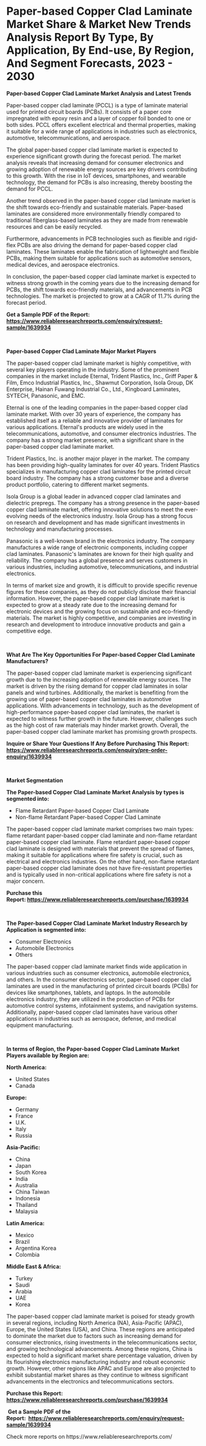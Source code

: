 <p><h1>Paper-based Copper Clad Laminate Market Share & Market New Trends Analysis Report By Type, By Application, By End-use, By Region, And Segment Forecasts, 2023 - 2030</h1></p><p><strong>Paper-based Copper Clad Laminate Market Analysis and Latest Trends</strong></p>
<p><p>Paper-based copper clad laminate (PCCL) is a type of laminate material used for printed circuit boards (PCBs). It consists of a paper core impregnated with epoxy resin and a layer of copper foil bonded to one or both sides. PCCL offers excellent electrical and thermal properties, making it suitable for a wide range of applications in industries such as electronics, automotive, telecommunications, and aerospace.</p><p>The global paper-based copper clad laminate market is expected to experience significant growth during the forecast period. The market analysis reveals that increasing demand for consumer electronics and growing adoption of renewable energy sources are key drivers contributing to this growth. With the rise in IoT devices, smartphones, and wearable technology, the demand for PCBs is also increasing, thereby boosting the demand for PCCL.</p><p>Another trend observed in the paper-based copper clad laminate market is the shift towards eco-friendly and sustainable materials. Paper-based laminates are considered more environmentally friendly compared to traditional fiberglass-based laminates as they are made from renewable resources and can be easily recycled.</p><p>Furthermore, advancements in PCB technologies such as flexible and rigid-flex PCBs are also driving the demand for paper-based copper clad laminates. These laminates enable the fabrication of lightweight and flexible PCBs, making them suitable for applications such as automotive sensors, medical devices, and aerospace electronics.</p><p>In conclusion, the paper-based copper clad laminate market is expected to witness strong growth in the coming years due to the increasing demand for PCBs, the shift towards eco-friendly materials, and advancements in PCB technologies. The market is projected to grow at a CAGR of 11.7% during the forecast period.</p></p>
<p><strong>Get a Sample PDF of the Report:&nbsp; <a href="https://www.reliableresearchreports.com/enquiry/request-sample/1639934">https://www.reliableresearchreports.com/enquiry/request-sample/1639934</a></strong></p>
<p>&nbsp;</p>
<p><strong>Paper-based Copper Clad Laminate Major Market Players</strong></p>
<p><p>The paper-based copper clad laminate market is highly competitive, with several key players operating in the industry. Some of the prominent companies in the market include Eternal, Trident Plastics, Inc., Griff Paper & Film, Emco Industrial Plastics, Inc., Shawmut Corporation, Isola Group, DK Enterprise, Hainan Fuwang Industrial Co., Ltd., Kingboard Laminates, SYTECH, Panasonic, and EMC.</p><p>Eternal is one of the leading companies in the paper-based copper clad laminate market. With over 30 years of experience, the company has established itself as a reliable and innovative provider of laminates for various applications. Eternal's products are widely used in the telecommunications, automotive, and consumer electronics industries. The company has a strong market presence, with a significant share in the paper-based copper clad laminate market.</p><p>Trident Plastics, Inc. is another major player in the market. The company has been providing high-quality laminates for over 40 years. Trident Plastics specializes in manufacturing copper clad laminates for the printed circuit board industry. The company has a strong customer base and a diverse product portfolio, catering to different market segments.</p><p>Isola Group is a global leader in advanced copper clad laminates and dielectric prepregs. The company has a strong presence in the paper-based copper clad laminate market, offering innovative solutions to meet the ever-evolving needs of the electronics industry. Isola Group has a strong focus on research and development and has made significant investments in technology and manufacturing processes.</p><p>Panasonic is a well-known brand in the electronics industry. The company manufactures a wide range of electronic components, including copper clad laminates. Panasonic's laminates are known for their high quality and reliability. The company has a global presence and serves customers in various industries, including automotive, telecommunications, and industrial electronics.</p><p>In terms of market size and growth, it is difficult to provide specific revenue figures for these companies, as they do not publicly disclose their financial information. However, the paper-based copper clad laminate market is expected to grow at a steady rate due to the increasing demand for electronic devices and the growing focus on sustainable and eco-friendly materials. The market is highly competitive, and companies are investing in research and development to introduce innovative products and gain a competitive edge.</p></p>
<p>&nbsp;</p>
<p><strong>What Are The Key Opportunities For Paper-based Copper Clad Laminate Manufacturers?</strong></p>
<p><p>The paper-based copper clad laminate market is experiencing significant growth due to the increasing adoption of renewable energy sources. The market is driven by the rising demand for copper clad laminates in solar panels and wind turbines. Additionally, the market is benefiting from the growing use of paper-based copper clad laminates in automotive applications. With advancements in technology, such as the development of high-performance paper-based copper clad laminates, the market is expected to witness further growth in the future. However, challenges such as the high cost of raw materials may hinder market growth. Overall, the paper-based copper clad laminate market has promising growth prospects.</p></p>
<p><strong>Inquire or Share Your Questions If Any Before Purchasing This Report: <a href="https://www.reliableresearchreports.com/enquiry/pre-order-enquiry/1639934">https://www.reliableresearchreports.com/enquiry/pre-order-enquiry/1639934</a></strong></p>
<p>&nbsp;</p>
<p><strong>Market Segmentation</strong></p>
<p><strong>The Paper-based Copper Clad Laminate Market Analysis by types is segmented into:</strong></p>
<p><ul><li>Flame Retardant Paper-based Copper Clad Laminate</li><li>Non-flame Retardant Paper-based Copper Clad Laminate</li></ul></p>
<p><p>The paper-based copper clad laminate market comprises two main types: flame retardant paper-based copper clad laminate and non-flame retardant paper-based copper clad laminate. Flame retardant paper-based copper clad laminate is designed with materials that prevent the spread of flames, making it suitable for applications where fire safety is crucial, such as electrical and electronics industries. On the other hand, non-flame retardant paper-based copper clad laminate does not have fire-resistant properties and is typically used in non-critical applications where fire safety is not a major concern.</p></p>
<p><strong>Purchase this Report:&nbsp;<a href="https://www.reliableresearchreports.com/purchase/1639934">https://www.reliableresearchreports.com/purchase/1639934</a></strong></p>
<p>&nbsp;</p>
<p><strong>The Paper-based Copper Clad Laminate Market Industry Research by Application is segmented into:</strong></p>
<p><ul><li>Consumer Electronics</li><li>Automobile Electronics</li><li>Others</li></ul></p>
<p><p>The paper-based copper clad laminate market finds wide application in various industries such as consumer electronics, automobile electronics, and others. In the consumer electronics sector, paper-based copper clad laminates are used in the manufacturing of printed circuit boards (PCBs) for devices like smartphones, tablets, and laptops. In the automobile electronics industry, they are utilized in the production of PCBs for automotive control systems, infotainment systems, and navigation systems. Additionally, paper-based copper clad laminates have various other applications in industries such as aerospace, defense, and medical equipment manufacturing.</p></p>
<p>&nbsp;</p>
<p><strong>In terms of Region, the Paper-based Copper Clad Laminate Market Players available by Region are:</strong></p>
<p>
    <p> <strong> North America: </strong>
        <ul>
            <li>United States</li>
            <li>Canada</li>
        </ul>
        </p> 
    <p> <strong> Europe: </strong>
        <ul>
            <li>Germany</li>
            <li>France</li>
            <li>U.K.</li>
            <li>Italy</li>
            <li>Russia</li>
        </ul>
        </p> 
    <p> <strong> Asia-Pacific: </strong>
        <ul>
            <li>China</li>
            <li>Japan</li>
            <li>South Korea</li>
            <li>India</li>
            <li>Australia</li>
            <li>China Taiwan</li>
            <li>Indonesia</li>
            <li>Thailand</li>
            <li>Malaysia</li>
        </ul>
        </p> 
    <p> <strong> Latin America: </strong>
        <ul>
            <li>Mexico</li>
            <li>Brazil</li>
            <li>Argentina Korea</li>
            <li>Colombia</li>
        </ul>
        </p> 
    <p> <strong> Middle East & Africa: </strong>
        <ul>
            <li>Turkey</li>
            <li>Saudi</li>
            <li>Arabia</li>
            <li>UAE</li>
            <li>Korea</li>
        </ul>
    </p>
    </p>
<p><p>The paper-based copper clad laminate market is poised for steady growth in several regions, including North America (NA), Asia-Pacific (APAC), Europe, the United States (USA), and China. These regions are anticipated to dominate the market due to factors such as increasing demand for consumer electronics, rising investments in the telecommunications sector, and growing technological advancements. Among these regions, China is expected to hold a significant market share percentage valuation, driven by its flourishing electronics manufacturing industry and robust economic growth. However, other regions like APAC and Europe are also projected to exhibit substantial market shares as they continue to witness significant advancements in the electronics and telecommunications sectors.</p></p>
<p><strong>Purchase this Report: <a href="https://www.reliableresearchreports.com/purchase/1639934">https://www.reliableresearchreports.com/purchase/1639934</a></strong></p>
<p>&nbsp;<strong>Get a Sample PDF of the Report:&nbsp;&nbsp;<a href="https://www.reliableresearchreports.com/enquiry/request-sample/1639934">https://www.reliableresearchreports.com/enquiry/request-sample/1639934</a></strong></p>
<p><strong></strong></p>
<p>Check more reports on https://www.reliableresearchreports.com/</p>